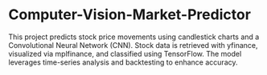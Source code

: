 # Computer-Vision-Market-Predictor
This project predicts stock price movements using candlestick charts and a Convolutional Neural Network (CNN). Stock data is retrieved with yfinance, visualized via mplfinance, and classified using TensorFlow. The model leverages time-series analysis and backtesting to enhance accuracy.
